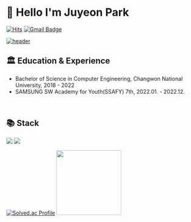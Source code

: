 # 👋 Hello I'm Juyeon Park 

[![Hits](https://hits.seeyoufarm.com/api/count/incr/badge.svg?url=https%3A%2F%2Fgithub.com%2Fjuyeoon%2Fhit-counter&count_bg=%2390B0E7&title_bg=%23777777&icon=&icon_color=%23E7E7E7&title=hits&edge_flat=false)](https://github.com/juyeoon)
[![Gmail Badge](https://img.shields.io/badge/Gmail-d14836?style=flat-square&logo=Gmail&logoColor=white&link=mailto:18cwceark@gmail.com)](mailto:18cwceark@gmail.com)

[![header](https://capsule-render.vercel.app/api?type=waving&color=gradient&height=270&section=header&text=Juyeon%20Park&fontSize=90&animation=fadeIn&fontAlignY=38&fontColor=ffffff&desc=🦕%20Welcome%20to%20my%20GitHub!%20🦕&descAlignY=58&descAlign=65)](https://github.com/juyeoon)



## 🏛️ Education & Experience

+ Bachelor of Science in Computer Engineering, Changwon National University, 2018 - 2022
+ SAMSUNG SW Academy for Youth(SSAFY) 7th, 2022.01. - 2022.12.
<br/>

## 📚 Stack
<img src="https://img.shields.io/badge/JAVA-007396?style=for-the-badge&logo=java&logoColor=white"> <img src="https://img.shields.io/badge/mysql-4479A1?style=for-the-badge&logo=mysql&logoColor=white">

[![Solved.ac Profile](http://mazassumnida.wtf/api/v2/generate_badge?boj=juyn2000)](https://solved.ac/juyn2000/)
<a href="https://github.com/juyeoon" target="_blank">
	<img src="https://github-readme-stats.vercel.app/api?username=juyeoon&show_icons=true&theme=ayu-mirage" height="170">
<a>
<br/>





<!--
**juyeoon/juyeoon** is a ✨ _special_ ✨ repository because its `README.md` (this file) appears on your GitHub profile.

Here are some ideas to get you started:

- 🔭 I’m currently working on ...
- 🌱 I’m currently learning ...
- 👯 I’m looking to collaborate on ...
- 🤔 I’m looking for help with ...
- 💬 Ask me about ...
- 📫 How to reach me: ...
- 😄 Pronouns: ...
- ⚡ Fun fact: ...
-->
